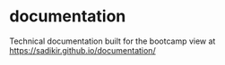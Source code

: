 # documentation
Technical documentation built for the bootcamp
view at https://sadikir.github.io/documentation/
